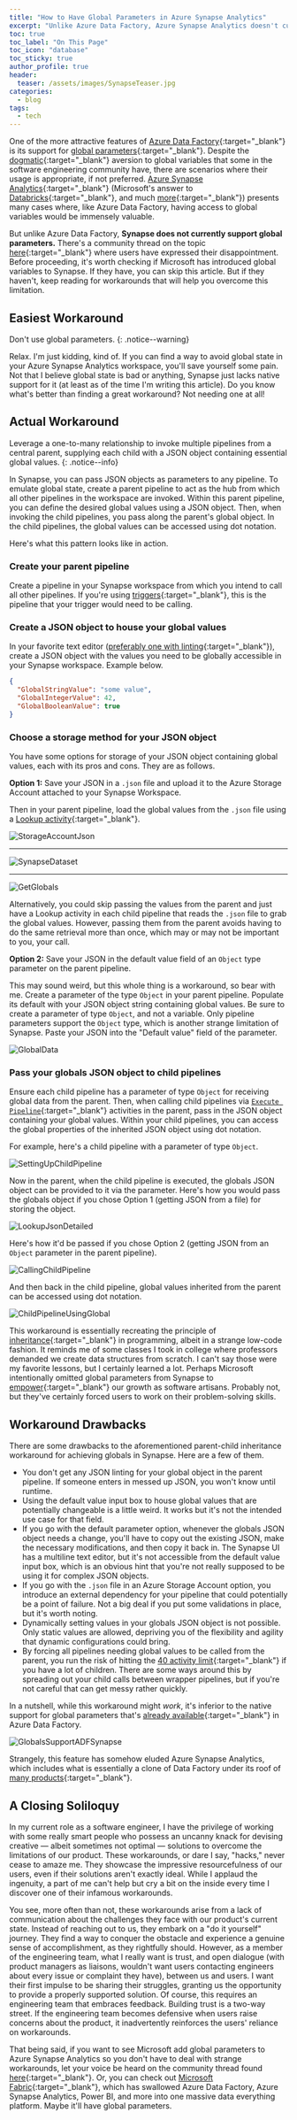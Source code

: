 ```yaml
---
title: "How to Have Global Parameters in Azure Synapse Analytics"
excerpt: "Unlike Azure Data Factory, Azure Synapse Analytics doesn't currently provide global parameters, but there are some ways to work around and achieve similar functionality."
toc: true
toc_label: "On This Page"
toc_icon: "database"
toc_sticky: true
author_profile: true
header:
  teaser: /assets/images/SynapseTeaser.jpg
categories:
  - blog
tags:
  - tech
---
```


One of the more attractive features of [Azure Data Factory](https://docs.microsoft.com/en-us/azure/data-factory/){:target="_blank"} is its support for [global parameters](https://docs.microsoft.com/en-us/azure/data-factory/author-global-parameters){:target="_blank"}. Despite the [dogmatic](https://softwareengineering.stackexchange.com/questions/148108/why-is-global-state-so-evil){:target="_blank"} aversion to global variables that some in the software engineering community have, there are scenarios where their usage is appropriate, if not preferred. [Azure Synapse Analytics](https://docs.microsoft.com/en-us/azure/synapse-analytics/){:target="_blank"} (Microsoft's answer to [Databricks](https://databricks.com/){:target="_blank"}, and much [more](https://azure.microsoft.com/en-us/blog/azure-sql-data-warehouse-is-now-azure-synapse-analytics/){:target="_blank"}) presents many cases where, like Azure Data Factory, having access to global variables would be immensely valuable.

But unlike Azure Data Factory, **Synapse does not currently support global parameters.** There's a community thread on the topic [here](https://feedback.azure.com/d365community/idea/eaa47674-0442-ec11-a819-000d3ae2b5ca){:target="_blank"} where users have expressed their disappointment. Before proceeding, it's worth checking if Microsoft has introduced global variables to Synapse. If they have, you can skip this article. But if they haven't, keep reading for workarounds that will help you overcome this limitation.

## Easiest Workaround

Don't use global parameters.
{: .notice--warning}

Relax. I'm just kidding, kind of. If you can find a way to avoid global state in your Azure Synapse Analytics workspace, you'll save yourself some pain. Not that I believe global state is bad or anything, Synapse just lacks native support for it (at least as of the time I'm writing this article). Do you know what's better than finding a great workaround? Not needing one at all!

## Actual Workaround

Leverage a one-to-many relationship to invoke multiple pipelines from a central parent, supplying each child with a JSON object containing essential global values.
{: .notice--info}

In Synapse, you can pass JSON objects as parameters to any pipeline. To emulate global state, create a parent pipeline to act as the hub from which all other pipelines in the workspace are invoked. Within this parent pipeline, you can define the desired global values using a JSON object. Then, when invoking the child pipelines, you pass along the parent's global object. In the child pipelines, the global values can be accessed using dot notation.

Here's what this pattern looks like in action.

### Create your parent pipeline

Create a pipeline in your Synapse workspace from which you intend to call all other pipelines. If you're using [triggers](https://learn.microsoft.com/en-us/azure/data-factory/concepts-pipeline-execution-triggers){:target="_blank"}, this is the pipeline that your trigger would need to be calling.

### Create a JSON object to house your global values

In your favorite text editor ([preferably one with linting](https://code.visualstudio.com/docs/languages/json){:target="_blank"}), create a JSON object with the values you need to be globally accessible in your Synapse workspace. Example below.

```JSON
{
  "GlobalStringValue": "some value",
  "GlobalIntegerValue": 42,
  "GlobalBooleanValue": true
}
```

### Choose a storage method for your JSON object

You have some options for storage of your JSON object containing global values, each with its pros and cons. They are as follows.

**Option 1:** Save your JSON in a `.json` file and upload it to the Azure Storage Account attached to your Synapse Workspace.

Then in your parent pipeline, load the global values from the `.json` file using a [Lookup activity](https://learn.microsoft.com/en-us/azure/data-factory/control-flow-lookup-activity){:target="_blank"}.

![StorageAccountJson](/assets/images/storage-account-json.jpg)

---

![SynapseDataset](/assets/images/synapse-dataset.jpg)

---

![GetGlobals](/assets/images/get-globals.jpg)

Alternatively, you could skip passing the values from the parent and just have a Lookup activity in each child pipeline that reads the `.json` file to grab the global values. However, passing them from the parent avoids having to do the same retrieval more than once, which may or may not be important to you, your call.

**Option 2:** Save your JSON in the default value field of an `Object` type parameter on the parent pipeline.

This may sound weird, but this whole thing is a workaround, so bear with me. Create a parameter of the type `Object` in your parent pipeline. Populate its default with your JSON object string containing global values. Be sure to create a parameter of type `Object`, and not a variable. Only pipeline parameters support the `Object` type, which is another strange limitation of Synapse. Paste your JSON into the "Default value" field of the parameter.

![GlobalData](/assets/images/ParentPipelineGlobalData.jpg)

### Pass your globals JSON object to child pipelines

Ensure each child pipeline has a parameter of type `Object` for receiving global data from the parent. Then, when calling child pipelines via [`Execute Pipeline`](https://learn.microsoft.com/en-us/azure/data-factory/control-flow-execute-pipeline-activity){:target="_blank"} activities in the parent, pass in the JSON object containing your global values. Within your child pipelines, you can access the global properties of the inherited JSON object using dot notation.

For example, here's a child pipeline with a parameter of type `Object`.

![SettingUpChildPipeline](/assets/images/Synapse-ChildPipeline-TakingGlobalObject-FromParent.jpg)

Now in the parent, when the child pipeline is executed, the globals JSON object can be provided to it via the parameter. Here's how you would pass the globals object if you chose Option 1 (getting JSON from a file) for storing the object.

![LookupJsonDetailed](/assets/images/lookup-json-detailed.jpg)

Here's how it'd be passed if you chose Option 2 (getting JSON from an `Object` parameter in the parent pipeline).

![CallingChildPipeline](/assets/images/Synapse-ParentPipeline-CallingChild.jpg)

And then back in the child pipeline, global values inherited from the parent can be accessed using dot notation.

![ChildPipelineUsingGlobal](/assets/images/Synapse-ChildPipeline-UsingGlobalFromParent.jpg)

This workaround is essentially recreating the principle of [inheritance](https://en.wikipedia.org/wiki/Inheritance_(object-oriented_programming)){:target="_blank"} in programming, albeit in a strange low-code fashion. It reminds me of some classes I took in college where professors demanded we create data structures from scratch. I can't say those were my favorite lessons, but I certainly learned a lot. Perhaps Microsoft intentionally omitted global parameters from Synapse to [empower](https://www.microsoft.com/en-us/about){:target="_blank"} our growth as software artisans. Probably not, but they've certainly forced users to work on their problem-solving skills.

## Workaround Drawbacks

There are some drawbacks to the aforementioned parent-child inheritance workaround for achieving globals in Synapse. Here are a few of them.

* You don't get any JSON linting for your global object in the parent pipeline. If someone enters in messed up JSON, you won't know until runtime.
* Using the default value input box to house global values that are potentially changeable is a little weird. It works but it's not the intended use case for that field.
* If you go with the default parameter option, whenever the globals JSON object needs a change, you'll have to copy out the existing JSON, make the necessary modifications, and then copy it back in. The Synapse UI has a multiline text editor, but it's not accessible from the default value input box, which is an obvious hint that you're not really supposed to be using it for complex JSON objects.
* If you go with the `.json` file in an Azure Storage Account option, you introduce an external dependency for your pipeline that could potentially be a point of failure. Not a big deal if you put some validations in place, but it's worth noting.
* Dynamically setting values in your globals JSON object is not possible. Only static values are allowed, depriving you of the flexibility and agility that dynamic configurations could bring.
* By forcing all pipelines needing global values to be called from the parent, you run the risk of hitting the [40 activity limit](https://github.com/MicrosoftDocs/azure-docs/blob/main/includes/azure-data-factory-limits.md){:target="_blank"} if you have a lot of children. There are some ways around this by spreading out your child calls between wrapper pipelines, but if you're not careful that can get messy rather quickly.

In a nutshell, while this workaround might _work_, it's inferior to the native support for global parameters that's [already available](https://learn.microsoft.com/en-us/azure/data-factory/author-global-parameters){:target="_blank"} in Azure Data Factory.

![GlobalsSupportADFSynapse](/assets/images/GlobalsSupportADFSynapse.jpg)

Strangely, this feature has somehow eluded Azure Synapse Analytics, which includes what is essentially a clone of Data Factory under its roof of [many products](https://learn.microsoft.com/en-us/azure/synapse-analytics/overview-what-is){:target="_blank"}.

## A Closing Soliloquy

In my current role as a software engineer, I have the privilege of working with some really smart people who possess an uncanny knack for devising creative — albeit sometimes not optimal — solutions to overcome the limitations of our product. These workarounds, or dare I say, "hacks," never cease to amaze me. They showcase the impressive resourcefulness of our users, even if their solutions aren't exactly ideal. While I applaud the ingenuity, a part of me can't help but cry a bit on the inside every time I discover one of their infamous workarounds.

You see, more often than not, these workarounds arise from a lack of communication about the challenges they face with our product's current state. Instead of reaching out to us, they embark on a "do it yourself" journey. They find a way to conquer the obstacle and experience a genuine sense of accomplishment, as they rightfully should. However, as a member of the engineering team, what I really want is trust, and open dialogue (with product managers as liaisons, wouldn't want users contacting engineers about every issue or complaint they have), between us and users. I want their first impulse to be sharing their struggles, granting us the opportunity to provide a properly supported solution. Of course, this requires an engineering team that embraces feedback. Building trust is a two-way street. If the engineering team becomes defensive when users raise concerns about the product, it inadvertently reinforces the users' reliance on workarounds.

That being said, if you want to see Microsoft add global parameters to Azure Synapse Analytics so you don't have to deal with strange workarounds, let your voice be heard on the community thread found [here](https://feedback.azure.com/d365community/idea/eaa47674-0442-ec11-a819-000d3ae2b5ca){:target="_blank"}. Or, you can check out [Microsoft Fabric](https://learn.microsoft.com/en-us/fabric/get-started/microsoft-fabric-overview){:target="_blank"}, which has swallowed Azure Data Factory, Azure Synapse Analytics, Power BI, and more into one massive data everything platform. Maybe it'll have global parameters.

